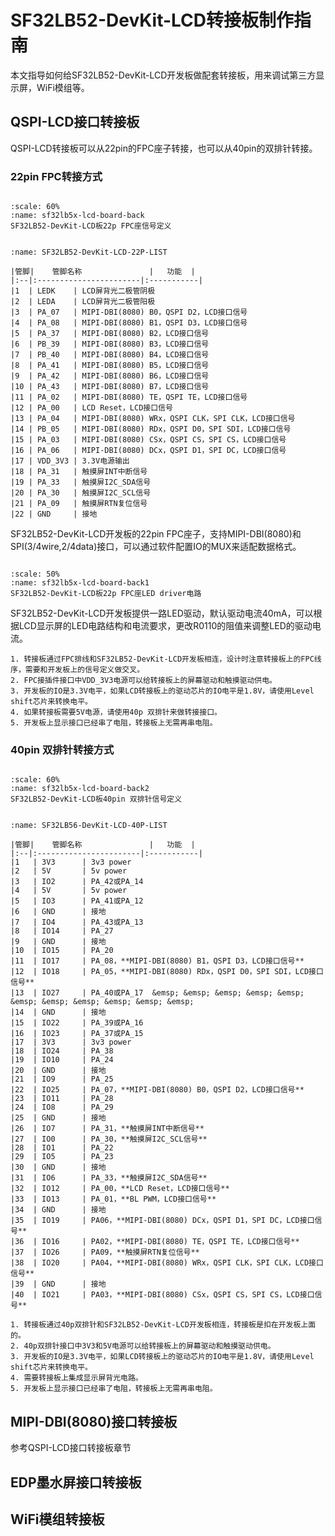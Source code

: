 # SF32LB52-DevKit-LCD转接板制作指南

本文指导如何给SF32LB52-DevKit-LCD开发板做配套转接板，用来调试第三方显示屏，WiFi模组等。

## QSPI-LCD接口转接板

QSPI-LCD转接板可以从22pin的FPC座子转接，也可以从40pin的双排针转接。

### 22pin FPC转接方式


```{figure} assets/52Kit-22p-FPC-pin-define.png

:scale: 60%
:name: sf32lb5x-lcd-board-back
SF32LB52-DevKit-LCD板22p FPC座信号定义
```

```{table} SF32LB52-DevKit-LCD-22P分配

:name: SF32LB52-DevKit-LCD-22P-LIST

|管脚|	管脚名称           	   |   功能  |
|:--|:-----------------------|:-----------|
|1  | LEDK    | LCD屏背光二极管阴极                     
|2  | LEDA    | LCD屏背光二极管阳极    
|3  | PA_07   | MIPI-DBI(8080) B0，QSPI D2，LCD接口信号 
|4  | PA_08   | MIPI-DBI(8080) B1，QSPI D3，LCD接口信号 
|5  | PA_37   | MIPI-DBI(8080) B2，LCD接口信号 
|6  | PB_39   | MIPI-DBI(8080) B3，LCD接口信号 
|7  | PB_40   | MIPI-DBI(8080) B4，LCD接口信号 
|8  | PA_41   | MIPI-DBI(8080) B5，LCD接口信号  
|9  | PA_42   | MIPI-DBI(8080) B6，LCD接口信号 
|10 | PA_43   | MIPI-DBI(8080) B7，LCD接口信号                 
|11 | PA_02   | MIPI-DBI(8080) TE，QSPI TE，LCD接口信号                   
|12 | PA_00   | LCD Reset，LCD接口信号 
|13 | PA_04   | MIPI-DBI(8080) WRx，QSPI CLK，SPI CLK，LCD接口信号 
|14 | PB_05   | MIPI-DBI(8080) RDx，QSPI D0，SPI SDI，LCD接口信号         
|15 | PA_03   | MIPI-DBI(8080) CSx，QSPI CS，SPI CS，LCD接口信号             
|16 | PA_06   | MIPI-DBI(8080) DCx，QSPI D1，SPI DC，LCD接口信号 
|17 | VDD_3V3 | 3.3V电源输出 
|18 | PA_31   | 触摸屏INT中断信号
|19 | PA_33   | 触摸屏I2C_SDA信号 
|20 | PA_30   | 触摸屏I2C_SCL信号 
|21 | PA_09   | 触摸屏RTN复位信号 
|22 | GND     | 接地                         

```
SF32LB52-DevKit-LCD开发板的22pin FPC座子，支持MIPI-DBI(8080)和SPI(3/4wire,2/4data)接口，可以通过软件配置IO的MUX来适配数据格式。

```{figure} assets/52Kit-LED-driver.png

:scale: 50%
:name: sf32lb5x-lcd-board-back1
SF32LB52-DevKit-LCD板22p FPC座LED driver电路
```

SF32LB52-DevKit-LCD开发板提供一路LED驱动，默认驱动电流40mA，可以根据LCD显示屏的LED电路结构和电流要求，更改R0110的阻值来调整LED的驱动电流。

```{important}
1. 转接板通过FPC排线和SF32LB52-DevKit-LCD开发板相连，设计时注意转接板上的FPC线序，需要和开发板上的信号定义做交叉。
2. FPC接插件接口中VDD_3V3电源可以给转接板上的屏幕驱动和触摸驱动供电。
3. 开发板的IO是3.3V电平，如果LCD转接板上的驱动芯片的IO电平是1.8V，请使用Level shift芯片来转换电平。
4. 如果转接板需要5V电源，请使用40p 双排针来做转接接口。
5. 开发板上显示接口已经串了电阻，转接板上无需再串电阻。
```

### 40pin 双排针转接方式

```{figure} assets/52Kit-2x20p-pin-define.png

:scale: 60%
:name: sf32lb5x-lcd-board-back2
SF32LB52-DevKit-LCD板40pin 双排针信号定义
```
```{table} SF32LB56-DevKit-LCD-40P信号定义

:name: SF32LB56-DevKit-LCD-40P-LIST

|管脚|	管脚名称           	   |   功能  |
|:--|:-----------------------|:-----------|
|1   | 3V3      | 3v3 power                 
|2   | 5V       | 5v power   
|3   | IO2      | PA_42或PA_14   
|4   | 5V       | 5v power        
|5   | IO3      | PA_41或PA_12     
|6   | GND      | 接地    
|7   | IO4      | PA_43或PA_13    
|8   | IO14     | PA_27   
|9   | GND      | 接地    
|10  | IO15     | PA_20     
|11  | IO17     | PA_08，**MIPI-DBI(8080) B1，QSPI D3，LCD接口信号**   
|12  | IO18     | PA_05，**MIPI-DBI(8080) RDx，QSPI D0，SPI SDI，LCD接口信号** 
|13  | IO27     | PA_40或PA_17  &emsp; &emsp; &emsp; &emsp; &emsp; &emsp; &emsp; &emsp; &emsp; &emsp; &emsp;               
|14  | GND      | 接地         
|15  | IO22     | PA_39或PA_16         
|16  | IO23     | PA_37或PA_15                  
|17  | 3V3      | 3v3 power       
|18  | IO24     | PA_38    
|19  | IO10     | PA_24    
|20  | GND      | 接地      
|21  | IO9      | PA_25       
|22  | IO25     | PA_07，**MIPI-DBI(8080) B0，QSPI D2，LCD接口信号**       
|23  | IO11     | PA_28       
|24  | IO8      | PA_29       
|25  | GND      | 接地       
|26  | IO7      | PA_31，**触摸屏INT中断信号**       
|27  | IO0      | PA_30，**触摸屏I2C_SCL信号**       
|28  | IO1      | PA_22       
|29  | IO5      | PA_23       
|30  | GND      | 接地      
|31  | IO6      | PA_33，**触摸屏I2C_SDA信号**       
|32  | IO12     | PA_00，**LCD Reset，LCD接口信号**       
|33  | IO13     | PA_01，**BL PWM，LCD接口信号**       
|34  | GND      | 接地       
|35  | IO19     | PA06，**MIPI-DBI(8080) DCx，QSPI D1，SPI DC，LCD接口信号**        
|36  | IO16     | PA02，**MIPI-DBI(8080) TE，QSPI TE，LCD接口信号**        
|37  | IO26     | PA09，**触摸屏RTN复位信号**      
|38  | IO20     | PA04，**MIPI-DBI(8080) WRx，QSPI CLK，SPI CLK，LCD接口信号**      
|39  | GND      | 接地       
|40  | IO21     | PA03，**MIPI-DBI(8080) CSx，QSPI CS，SPI CS，LCD接口信号**            

```
```{important}
1. 转接板通过40p双排针和SF32LB52-DevKit-LCD开发板相连，转接板是扣在开发板上面的。
2. 40p双排针接口中3V3和5V电源可以给转接板上的屏幕驱动和触摸驱动供电。
3. 开发板的IO是3.3V电平，如果LCD转接板上的驱动芯片的IO电平是1.8V，请使用Level shift芯片来转换电平。
4. 需要转接板上集成显示屏背光电路。
5. 开发板上显示接口已经串了电阻，转接板上无需再串电阻。
```
## MIPI-DBI(8080)接口转接板

参考QSPI-LCD接口转接板章节

## EDP墨水屏接口转接板


## WiFi模组转接板


